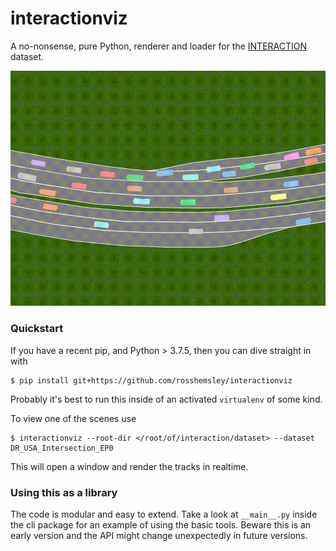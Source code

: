 # interactionviz

A no-nonsense, pure Python, renderer and loader for the [INTERACTION](http://interaction-dataset.com/) dataset.

![Demo](demo/output.gif)


### Quickstart
If you have a recent pip, and Python > 3.7.5, then you can dive straight in with
```
$ pip install git+https://github.com/rosshemsley/interactionviz
```
Probably it's best to run this inside of an activated `virtualenv` of some kind.

To view one of the scenes use
```
$ interactionviz --root-dir </root/of/interaction/dataset> --dataset DR_USA_Intersection_EP0
```
This will open a window and render the tracks in realtime.

### Using this as a library
The code is modular and easy to extend. Take a look at `__main__.py` inside the cli package
for an example of using the basic tools. Beware this is an early version and the API
might change unexpectedly in future versions.
